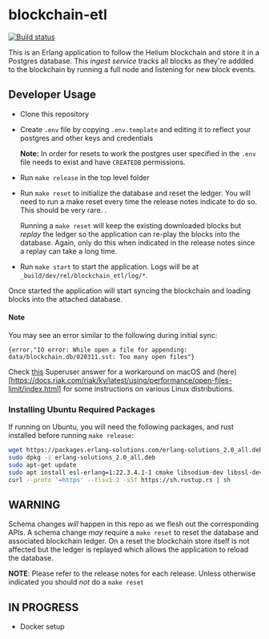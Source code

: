 # blockchain-etl

[![Build status](https://badge.buildkite.com/a1f6f5135577f0039b6bd6821d5c8f87466ff9c024dbf4a60b.svg)](https://buildkite.com/helium/blockchain-etl)

This is an Erlang application to follow the Helium blockchain and
store it in a Postgres database. This _ingest service_ tracks all
blocks as they're addded to the blockchain by running a full node and
listening for new block events.


## Developer Usage

* Clone this repository
* Create `.env` file by copying `.env.template` and editing it to
  reflect your postgres and other keys and credentials

  **Note:** In order for resets to work the postgres user specified in
  the `.env` file needs to exist and have `CREATEDB` permissions.

* Run `make release` in the top level folder
* Run `make reset` to initialize the database and reset the ledger. You will
  need to run a make reset every time the release notes indicate to do so. This
  should be very rare. .

  Running a `make reset` will keep the existing downloaded blocks but _replay_
  the ledger so the application can re-play the blocks into the database. Again,
  only do this when indicated in the release notes since a replay can take a
  long time.
* Run `make start` to start the application. Logs will be at
  `_build/dev/rel/blockchain_etl/log/*`.

Once started the application will start syncing the blockchain and
loading blocks into the attached database.

#### Note
You may see an error similar to the following during initial sync:

`{error,"IO error: While open a file for appending: data/blockchain.db/020311.sst: Too many open files"}`

Check [this](https://superuser.com/a/443168) Superuser answer for a workaround
on macOS and
(here)[https://docs.riak.com/riak/kv/latest/using/performance/open-files-limit/index.html]
for some instructions on various Linux distributions.

### Installing Ubuntu Required Packages

If running on Ubuntu, you will need the following packages, and rust installed
before running `make release`:

```bash
wget https://packages.erlang-solutions.com/erlang-solutions_2.0_all.deb
sudo dpkg -i erlang-solutions_2.0_all.deb
sudo apt-get update
sudo apt install esl-erlang=1:22.3.4.1-1 cmake libsodium-dev libssl-dev build-essential
curl --proto '=https' --tlsv1.2 -sSf https://sh.rustup.rs | sh
```

## WARNING

Schema changes _will_ happen in this repo as we flesh out the
corresponding APIs. A schema change _may_ require a `make reset` to
reset the database and associated blockchain ledger. On a reset the
blockchain store itself is not affected but the ledger is replayed
which allows the application to reload the database.

**NOTE**: Please refer to the release notes for each release. Unless otherwise
indicated you should _not_ do a `make reset`

## IN PROGRESS

* Docker setup
